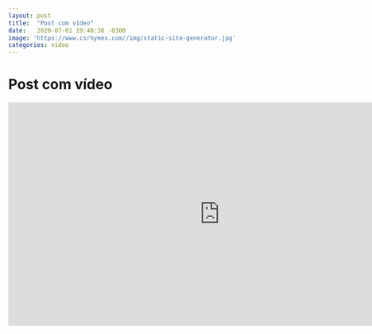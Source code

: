 ```yaml
---
layout: post
title:  "Post com vídeo"
date:   2020-07-01 19:48:36 -0300
image: 'https://www.csrhymes.com//img/static-site-generator.jpg'
categories: video
---
```


# Post com vídeo 

<iframe width="850" height="450" src="https://www.youtube.com/embed/dhh9zcA6Xwk" frameborder="0" allow="accelerometer; autoplay; encrypted-media; gyroscope; picture-in-picture" allowfullscreen></iframe>
